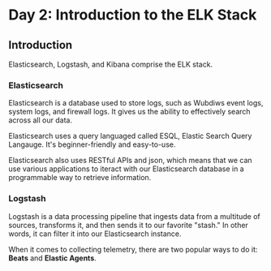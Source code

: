 # Day 2: Introduction to the ELK Stack
## Introduction
Elasticsearch, Logstash, and Kibana comprise the ELK stack.

### Elasticsearch
Elasticsearch is a database used to store logs, such as Wubdiws event logs, system logs, and firewall logs. It gives us the ability to effectively search across all our data. 

Elasticsearch uses a query languaged called ESQL, Elastic Search Query Langauge. It's beginner-friendly and easy-to-use.

Elasticsearch also uses RESTful APIs and json, which means that we can use various applications to iteract with our Elasticsearch database in a programmable way to retrieve information.

### Logstash
Logstash is a data processing pipeline that ingests data from a multitude of sources, transforms it, and then sends it to our favorite "stash." In other words, it can filter it into our Elasticsearch instance. 

When it comes to collecting telemetry, there are two popular ways to do it: **Beats** and **Elastic Agents**.
